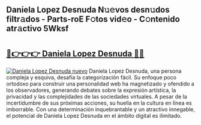 ## Daniela Lopez Desnuda N𝚞𝚎vos desn𝚞dos filtr𝚊dos - Parts-roE F𝚘tos vid𝚎o - C𝚘ntenido atr𝚊ctivo 5Wksf

# <h2><a href="http://mb7v7rn.tromn.icu/?c=Daniela+Lopez+Desnuda">🔗👉👉👉 Daniela Lopez Desnuda 🔗🔗</a></h2>

[![Daniela Lopez Desnuda nuevo](https://i.imgur.com/pEAQMta.gif)](http://mb7v7rn.tromn.icu/?c=Daniela+Lopez+Desnuda)
Daniela Lopez Desnuda, una persona compleja y esquiva, desafía la categorización fácil. Su enfoque poco ortodoxo para construir una personalidad web ha magnetizado y ofendido a los observadores, generando debates sobre la expresión artística, la privacidad y las complejidades de las sociedades virtuales. A pesar de la incertidumbre de sus próximas acciones, su huella en la cultura en línea es imborrable. Con una determinación inquebrantable y un atractivo innegable, el potencial de Daniela Lopez Desnuda en el ámbito digital es ilimitado.
